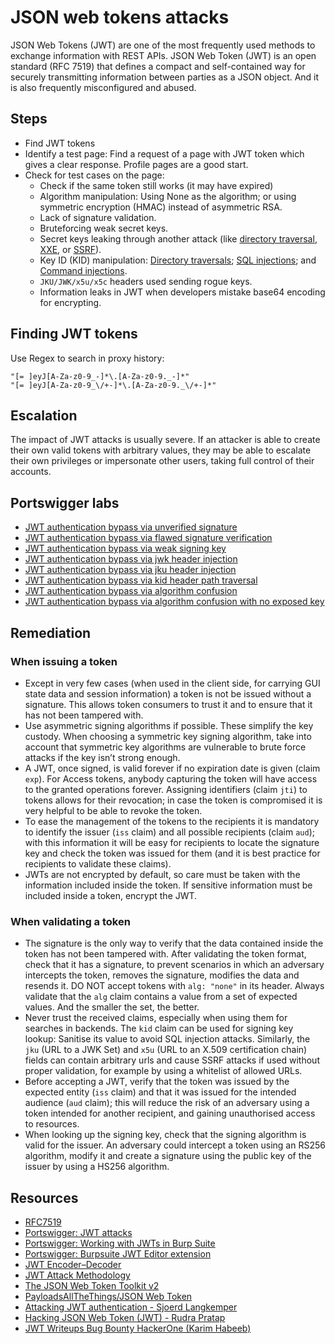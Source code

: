 # JSON web tokens attacks

JSON Web Tokens (JWT) are one of the most frequently used methods to exchange information with REST APIs. JSON Web Token (JWT) is an open standard (RFC 7519) that defines a compact and self-contained way for securely transmitting information between parties as a JSON object. And it is also frequently misconfigured and abused.

## Steps

* Find JWT tokens
* Identify a test page: Find a request of a page with JWT token which gives a clear response. Profile pages are a good start.
* Check for test cases on the page:
  * Check if the same token still works (it may have expired)
  * Algorithm manipulation: Using None as the algorithm; or using symmetric encryption (HMAC) instead of asymmetric RSA.
  * Lack of signature validation.
  * Bruteforcing weak secret keys.
  * Secret keys leaking through another attack (like [directory traversal](traversal.md), [XXE](xxe.md), or [SSRF](ssrf.md)).
  * Key ID (KID) manipulation: [Directory traversals](traversal.md); [SQL injections](sqli.md); and [Command injections](rce.md).
  * `JKU/JWK/x5u/x5c` headers used sending rogue keys.
  * Information leaks in JWT when developers mistake base64 encoding for encrypting.

## Finding JWT tokens

Use Regex to search in proxy history:

    "[= ]eyJ[A-Za-z0-9_-]*\.[A-Za-z0-9._-]*"
    "[= ]eyJ[A-Za-z0-9_\/+-]*\.[A-Za-z0-9._\/+-]*"

## Escalation

The impact of JWT attacks is usually severe. If an attacker is able to create their own valid tokens with arbitrary values, they may be able to escalate their own privileges or impersonate other users, taking full control of their accounts. 

## Portswigger labs

* [JWT authentication bypass via unverified signature](../jwt/1.md)
* [JWT authentication bypass via flawed signature verification](../jwt/2.md)
* [JWT authentication bypass via weak signing key](../jwt/3.md)
* [JWT authentication bypass via jwk header injection](../jwt/4.md)
* [JWT authentication bypass via jku header injection](../jwt/5.md)
* [JWT authentication bypass via kid header path traversal](../jwt/6.md)
* [JWT authentication bypass via algorithm confusion](../jwt/7.md)
* [JWT authentication bypass via algorithm confusion with no exposed key](../jwt/8.md)

## Remediation

### When issuing a token

* Except in very few cases (when used in the client side, for carrying GUI state data and session information) a token is not be issued without a signature. This allows token consumers to trust it and to ensure that it has not been tampered with.
* Use asymmetric signing algorithms if possible. These simplify the key custody. When choosing a symmetric key signing algorithm, take into account that symmetric key algorithms are vulnerable to brute force attacks if the key isn’t strong enough. 
* A JWT, once signed, is valid forever if no expiration date is given (claim `exp`). For Access tokens, anybody capturing the token will have access to the granted operations forever. Assigning identifiers (claim `jti`) to tokens allows for their revocation; in case the token is compromised it is very helpful to be able to revoke the token.
* To ease the management of the tokens to the recipients it is mandatory to identify the issuer (`iss` claim) and all possible recipients (claim `aud`); with this information it will be easy for recipients to locate the signature key and check the token was issued for them (and it is best practice for recipients to validate these claims).
* JWTs are not encrypted by default, so care must be taken with the information included inside the token. If sensitive information must be included inside a token, encrypt the JWT.

### When validating a token

* The signature is the only way to verify that the data contained inside the token has not been tampered with. After validating the token format, check that it has a signature, to prevent scenarios in which an adversary intercepts the token, removes the signature, modifies the data and resends it. DO NOT accept tokens with `alg: "none"` in its header. Always validate that the `alg` claim contains a value from a set of expected values. And the smaller the set, the better.
* Never trust the received claims, especially when using them for searches in backends. The `kid` claim can be used for signing key lookup: Sanitise its value to avoid SQL injection attacks. Similarly, the `jku` (URL to a JWK Set) and `x5u` (URL to an X.509 certification chain) fields can contain arbitrary urls and cause SSRF attacks if used without proper validation, for example by using a whitelist of allowed URLs.
* Before accepting a JWT, verify that the token was issued by the expected entity (`iss` claim) and that it was issued for the intended audience (`aud` claim); this will reduce the risk of an adversary using a token intended for another recipient, and gaining unauthorised access to resources.
* When looking up the signing key, check that the signing algorithm is valid for the issuer. An adversary could intercept a token using an RS256 algorithm, modify it and create a signature using the public key of the issuer by using a HS256 algorithm. 

## Resources

* [RFC7519](https://repository.root-me.org/RFC/EN%20-%20rfc7519.txt)
* [Portswigger: JWT attacks](https://portswigger.net/web-security/jwt)
* [Portswigger: Working with JWTs in Burp Suite](https://portswigger.net/web-security/jwt/working-with-jwts-in-burp-suite)
* [Portswigger: Burpsuite JWT Editor extension](https://portswigger.net/bappstore/26aaa5ded2f74beea19e2ed8345a93dd)
* [JWT Encoder–Decoder](https://jwt.io/)
* [JWT Attack Methodology](https://github.com/ticarpi/jwt_tool/wiki/Attack-Methodology)
* [The JSON Web Token Toolkit v2](https://github.com/ticarpi/jwt_tool)
* [PayloadsAllTheThings/JSON Web Token](https://github.com/swisskyrepo/PayloadsAllTheThings/tree/master/JSON%20Web%20Token)
* [Attacking JWT authentication - Sjoerd Langkemper](https://repository.root-me.org/Exploitation%20-%20Web/EN%20-%20Attacking%20JWT%20authentication%20-%20Sjoerd%20Langkemper.pdf)
* [Hacking JSON Web Token (JWT) - Rudra Pratap](https://repository.root-me.org/Exploitation%20-%20Web/EN%20-%20Hacking%20JSON%20Web%20Token%20(JWT)%20-%20Rudra%20Pratap.pdf)
* [JWT Writeups Bug Bounty HackerOne (Karim Habeeb)](https://nored0x.github.io/penetration%20testing/writeups-Bug-Bounty-hackrone/#jwt)
